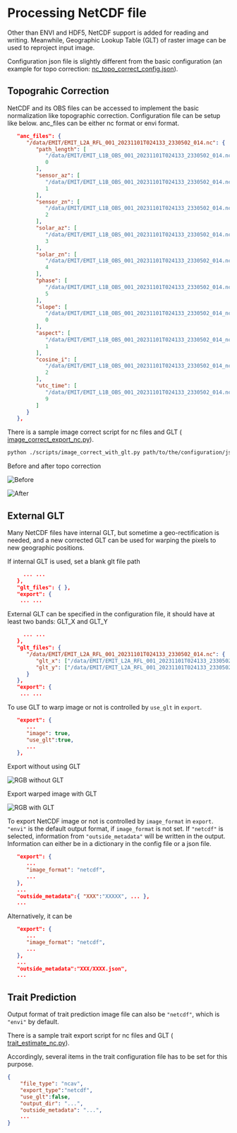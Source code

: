 # Processing NetCDF file

Other than ENVI and HDF5, NetCDF support is added for reading and writing. Meanwhile, Geographic Lookup Table (GLT) of raster image can be used to reproject input image.

Configuration json file is slightly different from the basic configuration (an example for topo correction: [nc_topo_correct_config.json](../examples/configs/nc_topo_correct_config.json)). 

## Topograhic Correction

NetCDF and its OBS files can be accessed to implement the basic normalization like topographic correction. Configuration file can be setup like below. anc_files can be either nc format or envi format.



```json
   "anc_files": {
      "/data/EMIT/EMIT_L2A_RFL_001_20231101T024133_2330502_014.nc": {
         "path_length": [
            "/data/EMIT/EMIT_L1B_OBS_001_20231101T024133_2330502_014.nc",
            0
         ],
         "sensor_az": [
            "/data/EMIT/EMIT_L1B_OBS_001_20231101T024133_2330502_014.nc",
            1
         ],
         "sensor_zn": [
            "/data/EMIT/EMIT_L1B_OBS_001_20231101T024133_2330502_014.nc",
            2
         ],
         "solar_az": [
            "/data/EMIT/EMIT_L1B_OBS_001_20231101T024133_2330502_014.nc",
            3
         ],
         "solar_zn": [
            "/data/EMIT/EMIT_L1B_OBS_001_20231101T024133_2330502_014.nc",
            4
         ],
         "phase": [
            "/data/EMIT/EMIT_L1B_OBS_001_20231101T024133_2330502_014.nc",
            5
         ],
         "slope": [
            "/data/EMIT/EMIT_L1B_OBS_001_20231101T024133_2330502_014_nc_warp_v1.bsq",
            0
         ],
         "aspect": [
            "/data/EMIT/EMIT_L1B_OBS_001_20231101T024133_2330502_014_nc_warp_v1.bsq",
            1
         ],
         "cosine_i": [
            "/data/EMIT/EMIT_L1B_OBS_001_20231101T024133_2330502_014_nc_warp_v1.bsq",
            2
         ],
         "utc_time": [
            "/data/EMIT/EMIT_L1B_OBS_001_20231101T024133_2330502_014.nc",
            9
         ]
      } 
   },

```

There is a sample image correct script for nc files and GLT ( [image_correct_export_nc.py](../scripts/image_correct_export_nc.py)).

```bash
python ./scripts/image_correct_with_glt.py path/to/the/configuration/json/file
```

Before and after topo correction

![Before](./img/emit_aus_subset1_uncorr.png "Before")

![After](./img/emit_aus_subset1_topo.png "After")

## External GLT

Many NetCDF files have internal GLT, but sometime a geo-rectification is needed, and a new corrected GLT can be used for warping the pixels to new geographic positions.



If internal GLT is used, set a blank glt file path
```json
     ... ...
   }, 
   "glt_files": { },
   "export": {
    ... ...
```

External GLT can be specified in the configuration file, it should have at least two bands: GLT_X and GLT_Y
```json
     ... ...
   }, 
   "glt_files": {
      "/data/EMIT/EMIT_L2A_RFL_001_20231101T024133_2330502_014.nc": { 
         "glt_x": ["/data/EMIT/EMIT_L2A_RFL_001_20231101T024133_2330502_014_glt.bsq",1],
         "glt_y": ["/data/EMIT/EMIT_L2A_RFL_001_20231101T024133_2330502_014_glt.bsq",0]
      }
   },
   "export": {
    ... ...
```



To use GLT to warp image or not is controlled by ```use_glt``` in ```export```.
```json
   "export": {
      ...
      "image": true,
      "use_glt":true,
      ...
   },   
```

Export without using GLT

![RGB without GLT](./img/emit_001_20231101T024133_2330502_014_rgb.jpg "Raw")

Export warped image with GLT

![RGB with GLT](./img/emit_001_20231101T024133_2330502_014_rgb_warp.jpg "warp")

To export NetCDF image or not is controlled by ```image_format``` in ```export```. ```"envi"``` is the default output format, if ```image_format``` is not set. If ```"netcdf"``` is selected, information from ```"outside_metadata"``` will be written in the output. Information can either be in a dictionary in the config file or a json file. 
```json
   "export": {
      ...
      "image_format": "netcdf",
      ...
   },  
   ...
   "outside_metadata":{ "XXX":"XXXXX", ... },
   ...
```
Alternatively, it can be 
```json
   "export": {
      ...
      "image_format": "netcdf",
      ...
   },  
   ...
   "outside_metadata":"XXX/XXXX.json",
   ... 
```

##  Trait Prediction

Output format of trait prediction image file can also be ```"netcdf"```, which is ```"envi"``` by default.

There is a sample trait export script for nc files and GLT ( [trait_estimate_nc.py](../scripts/trait_estimate_nc.py)).

Accordingly, several items in the trait configuration file has to be set for this purpose.

```json
{
    "file_type": "ncav",
    "export_type":"netcdf",
    "use_glt":false,
    "output_dir": "...",
    "outside_metadata": "...",
    ...
}    
```    